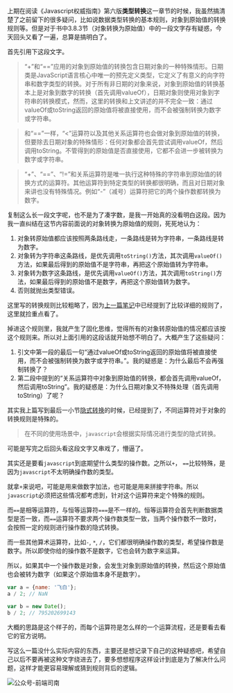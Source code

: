 上期在阅读《Javascript权威指南》第六版**类型转换**这一章节的时候，我虽然搞清楚了之前留下的很多疑问，比如说数据类型转换的基本规则，对象到原始值的转换规则等。但是对于书中3.8.3节（对象转换为原始值）中的一段文字存有疑惑，今天回头又看了一遍，总算是搞明白了。

<!-- more -->

首先引用下这段文字。

> “+”和“==”应用的对象到原始值的转换包含日期对象的一种特殊情形。日期类是JavaScript语言核心中唯一的预先定义类型，它定义了有意义的向字符串和数字类型的转换。对于所有非日期的对象来说，对象到原始值的转换基本上是对象到数字的转换（首先调用valueOf），日期对象则使用对象到字符串的转换模式，然而，这里的转换和上文讲述的并不完全一致：通过valueOf或toString返回的原始值将被直接使用，而不会被强制转换为数字或字符串。
> 

> 和“==”一样，“<”运算符以及其他关系运算符也会做对象到原始值的转换，但要除去日期对象的特殊情形：任何对象都会首先尝试调用valueOf，然后调用toString。不管得到的原始值是否直接使用，它都不会进一步被转换为数字或字符串。
> 

> “+”、“==”、“!=”和关系运算符是唯一执行这种特殊的字符串到原始值的转换方式的运算符。其他运算符到特定类型的转换都很明确，而且对日期对象来讲也没有特殊情况。例如“-”（减号）运算符把它的两个操作数都转换为数字。

复制这么长一段文字呢，也不是为了凑字数，是我一开始真的没看明白这段。因为我一直纠结在这节内容前面说的对象转换为原始值的规则，死死地认为：

1. 对象转原始值都应该按照两条路线走，一条路线是转为字符串，一条路线是转为数字。
2. 对象转为字符串这条路线，是优先调用`toString()`方法，其次调用`valueOf()`方法，如果最后得到的原始值不是字符串，再把这个原始值转为字符串。
3. 对象转为数字这条路线，是优先调用`valueOf()`方法，其次调用`toString()`方法，如果最后得到的原始值不是数字，再把这个原始值转为数字。
4. 否则就抛出类型错误。

这里写的转换规则比较粗略了，因为[上一篇笔记](https://juejin.im/post/5eb8e2fff265da7bb46bd8ae)中已经提到了比较详细的规则了，这里就捡重点看了。

掉进这个规则里，我就产生了固化思维，觉得所有的对象转原始值的情况都应该按这个规则来。所以对上面引用的这段话就开始想不明白了。大概产生了这些疑问：

1. 引文中第一段的最后一句“通过valueOf或toString返回的原始值将被直接使用，而不会被强制转换为数字或字符串。”。我的疑惑是：为什么最后不会再强制转换了？
1. 第二段中提到的“关系运算符中对象到原始值的转换，都会首先调用valueOf，然后调用toString”。我的疑惑是：为什么日期对象又不特殊处理（首先调用toString）了呢？


其实我上篇写到最后一小节[隐式转换](https://juejin.im/post/5eb8e2fff265da7bb46bd8ae#heading-21)的时候，已经提到了，不同运算符对于对象的转换规则是特殊的。

> 在不同的使用场景中，`javascript`会根据实际情况进行类型的隐式转换。


可能是写完之后回头看这段文字又串戏了，懵逼了。

其实还是要看`javascript`到底期望什么类型的操作数。之所以`+`， `==`比较特殊，是因为`javascript`不太明确操作数的类型。

就拿`+`来说吧，可能是用来做数字加法，也可能是用来拼接字符串。所以`javascript`必须把这些情况都考虑到，针对这个运算符来定个特殊的规则。

而`==`是相等运算符，与恒等运算符`===`是不一样的。恒等运算符会首先判断数据类型是否一致，而`==`运算符不要求两个操作数类型一致，当两个操作数不一致时，会按照一定的规则进行操作数的隐式转换。

而一些其他算术运算符，比如`-`, `*`, `/`，它们都很明确操作数的类型，希望操作数是数字。所以即使你给的操作数不是数字，它也会转为数字来运算。

所以，如果其中一个操作数是对象，会发生对象到原始值的转换，然后这个原始值也会被转为数字（如果这个原始值本身不是数字）。

```javascript
var a = {name: '飞白'};
a / 2; // NaN

var b = new Date();
b / 2; // 795202699143
```

大概的思路是这个样子的，而每个运算符是怎么样的一个运算流程，还是要看去看它的官方说明。

写这么一篇没什么实际内容的东西，主要还是想记录下自己的这种疑惑吧，希望自己以后不要再被这种文字绕进去了，要多想想程序这样设计到底是为了解决什么问题，这样才能更容易理解或猜到规则背后的逻辑。

![公众号-前端司南](http://qncdn.wbjiang.cn/%E5%89%8D%E7%AB%AF%E5%8F%B8%E5%8D%97%E5%90%8D%E7%89%87%E5%B8%A6%E5%BE%AE%E4%BF%A1.png)